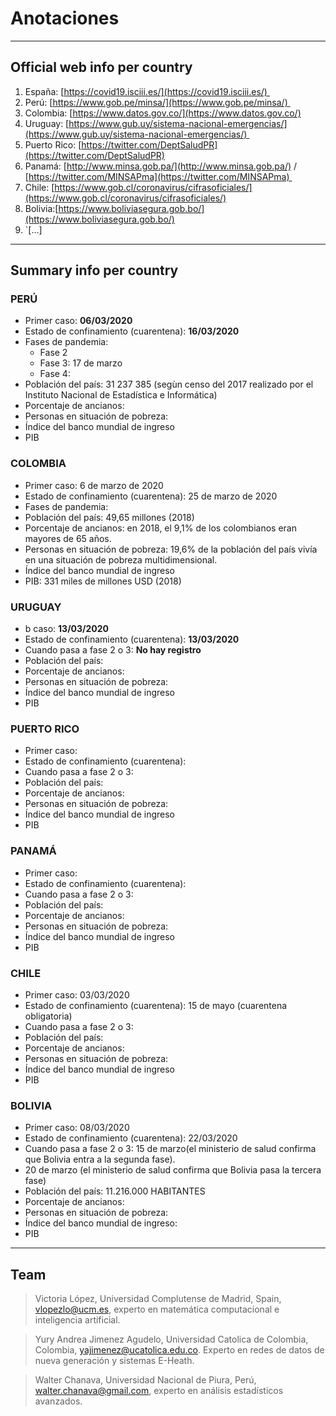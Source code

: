 # Anotaciones

---

## Official web info per country

1. España: [https://covid19.isciii.es/](https://covid19.isciii.es/) 
2. Perú: [https://www.gob.pe/minsa/](https://www.gob.pe/minsa/) 
3. Colombia: [https://www.datos.gov.co/](https://www.datos.gov.co/)
4. Uruguay: [https://www.gub.uy/sistema-nacional-emergencias/](https://www.gub.uy/sistema-nacional-emergencias/) 
5. Puerto Rico: [https://twitter.com/DeptSaludPR](https://twitter.com/DeptSaludPR)
6. Panamá: [http://www.minsa.gob.pa/](http://www.minsa.gob.pa/) / [https://twitter.com/MINSAPma](https://twitter.com/MINSAPma) 
7. Chile: [https://www.gob.cl/coronavirus/cifrasoficiales/](https://www.gob.cl/coronavirus/cifrasoficiales/)
8. Bolivia:[https://www.boliviasegura.gob.bo/](https://www.boliviasegura.gob.bo/)
9. `[...]
---

## Summary info per country

### PERÚ

- Primer caso: **06/03/2020**
- Estado de confinamiento (cuarentena): **16/03/2020**
- Fases de pandemia:
    - Fase 2
    - Fase 3: 17 de marzo
    - Fase 4:
- Población del país: 31 237 385 (segùn censo del 2017 realizado por el Instituto Nacional de Estadística e Informática)
- Porcentaje de ancianos:
- Personas en situación de pobreza:
- Índice del banco mundial de ingreso
- PIB

### COLOMBIA

- Primer caso: ‎6 de marzo de 2020
- Estado de confinamiento (cuarentena): 25 de marzo de 2020
- Fases de pandemia:
- Población del país: 49,65 millones (2018)
- Porcentaje de ancianos: en 2018, el 9,1% de los colombianos eran mayores de 65 años.
- Personas en situación de pobreza: 19,6% de la población del país vivía en una situación de pobreza multidimensional.
- Índice del banco mundial de ingreso
- PIB: 331 miles de millones USD (2018)

### URUGUAY

- b caso: **13/03/2020**
- Estado de confinamiento (cuarentena): **13/03/2020**
- Cuando pasa a fase 2 o 3: **No hay registro**
- Población del país:
- Porcentaje de ancianos:
- Personas en situación de pobreza:
- Índice del banco mundial de ingreso
- PIB

### PUERTO RICO

- Primer caso:
- Estado de confinamiento (cuarentena):
- Cuando pasa a fase 2 o 3:
- Población del país:
- Porcentaje de ancianos:
- Personas en situación de pobreza:
- Índice del banco mundial de ingreso
- PIB

### PANAMÁ

- Primer caso:
- Estado de confinamiento (cuarentena):
- Cuando pasa a fase 2 o 3:
- Población del país:
- Porcentaje de ancianos:
- Personas en situación de pobreza:
- Índice del banco mundial de ingreso
- PIB

### CHILE

- Primer caso: 03/03/2020
- Estado de confinamiento (cuarentena): 15 de mayo (cuarentena obligatoria)
- Cuando pasa a fase 2 o 3:
- Población del país:
- Porcentaje de ancianos:
- Personas en situación de pobreza:
- Índice del banco mundial de ingreso
- PIB

### BOLIVIA

- Primer caso: 08/03/2020
- Estado de confinamiento (cuarentena): 22/03/2020
- Cuando pasa a fase 2 o 3: 15 de marzo(el ministerio de salud confirma que Bolivia entra a la segunda fase).
- 20 de marzo (el ministerio de salud confirma que Bolivia pasa la tercera fase)
- Población del país: 11.216.000 HABITANTES
- Porcentaje de ancianos:
- Personas en situación de pobreza:
- Índice del banco mundial de ingreso:
- PIB

---

## Team

> Victoria López, Universidad Complutense de Madrid, Spain, [vlopezlo@ucm.es](mailto:vlopezlo@ucm.es), experto en matemática computacional e inteligencia artificial.

> Yury Andrea Jimenez Agudelo, Universidad Catolica de Colombia, Colombia, [yajimenez@ucatolica.edu.co](mailto:yajimenez@ucatolica.edu.co). Experto en redes de datos de nueva generación y sistemas E-Heath.

> Walter Chanava, Universidad Nacional de Piura, Perú, [walter.chanava@gmail.com](mailto:walter.chanava@gmail.com), experto en análisis estadísticos avanzados.
